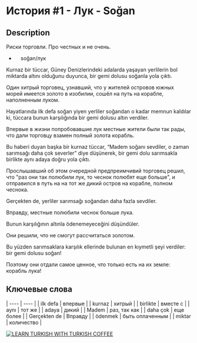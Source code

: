 История #1 - Лук - Soğan
======================

## Description
Риски торговли. Про честных и не очень.

*       soğan/лук

Kurnaz bir tüccar, Güney Denizlerindeki adalarda yaşayan yerlilerin bol miktarda altını olduğunu duyunca, bir gemi dolusu soğanla yola çıktı.

Один хитрый торговец, узнавший, что у жителей островов южных морей имеется золото в изобилии, сошёл на путь на корабле, наполненным луком.

Hayatlarında ilk defa soğan yiyen yerliler soğandan o kadar memnun kaldılar ki, tüccara bunun karşılığında bir gemi dolusu altın verdiler.

Впервые в жизни попробовавшие лук местные жители были так рады, что дали торговцу взамен полный золота корабль.

Bu haberi duyan başka bir kurnaz tüccar, “Madem soğanı sevdiler, o zaman sarımsağı daha çok severler” diye düşünerek, bir gemi dolu sarımsakla birlikte aynı adaya doğru yola çıktı.

Прослышавший об этом очередной предпреимчивий торговец решил, что "раз они так полюбили лук, то чеснок полюбят еще больше", и отправился в путь на на тот же дикий остров на корабле, полном чеснока.  

Gerçekten de, yerliler sarımsağı soğandan daha fazla sevdiler.

Вправду, местные полюбили чеснок больше лука.

Bunun karşılığının altınla ödenemeyeceğini düşündüler.

Они решили, что не смогут рассчитаться золотом.

Bu yüzden sarımsaklara karşılık ellerinde bulunan en kıymetli şeyi verdiler: bir gemi dolusu soğan!

Поэтому они отдали самое ценное, что только есть на их земле: корабль лука!

## Ключевые слова
| ---- | ---- |
| ilk defa | впервые | 
| kurnaz | хитрый |
| birlikte  | вместе с | 
| aynı | тот же | 
| adaya | дикий | 
| Madem | раз, так как  |
| daha çok | еще более  |
| Gerçekten de | Вправду | 
| ödenmek | быть оплаченным | 
| miktar  | количество | 


[![LEARN TURKISH WITH TURKISH COFFEE](http://learnturkishwithturkishcoffee.com/wp-content/uploads/2020/05/cropped-bb-1.png)](http://learnturkishwithturkishcoffee.com/ "LEARN TURKISH WITH TURKISH COFFEE")

